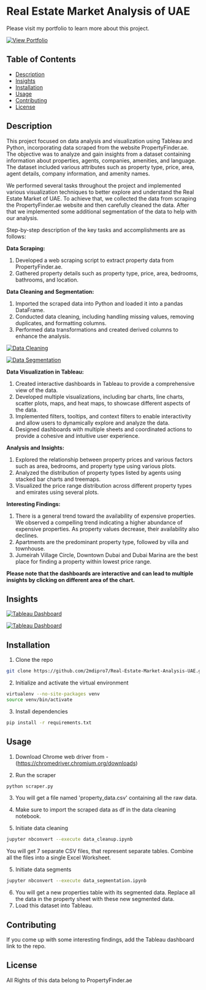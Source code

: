 # Real Estate Market Analysis of UAE

Please visit my portfolio to learn more about this project.

[![View Portfolio](https://img.shields.io/badge/View-Portfolio-brightgreen.svg?style=for-the-badge&logo=appveyor)](https://2mdipro7.github.io/portfolio/projects/real-estate-uae.html)



## Table of Contents

- [Description](#description)
- [Insights](#insights)
- [Installation](#installation)
- [Usage](#usage)
- [Contributing](#contributing)
- [License](#license)

## Description

This project focused on data analysis and visualization using Tableau and Python, incorporating data scraped from the website PropertyFinder.ae. The objective was to analyze and gain insights from a dataset containing information about properties, agents, companies, amenities, and language. The dataset included various attributes such as property type, price, area, agent details, company information, and amenity names.

We performed several tasks throughout the project and implemented various visualization techniques to better explore and understand the Real Estate Market of UAE. To achieve that, we collected the data from scraping the PropertyFinder.ae website and then carefully cleaned the data. After that we implemented some additional segmentation of the data to help with our analysis.

Step-by-step description of the key tasks and accomplishments are as follows:

**Data Scraping:**

  1. Developed a web scraping script to extract property data from PropertyFinder.ae.
  2. Gathered property details such as property type, price, area, bedrooms, bathrooms, and location.

**Data Cleaning and Segmentation:**

  1. Imported the scraped data into Python and loaded it into a pandas DataFrame.
  2. Conducted data cleaning, including handling missing values, removing duplicates, and formatting columns.
  3. Performed data transformations and created derived columns to enhance the analysis.

  [![Data Cleaning](https://img.shields.io/badge/Data%20Cleaning-blue?logo=Google-Colab)](https://colab.research.google.com/drive/1MaQbwFEmH3kwCg2tlpeXIUpBl_MeoE2c?usp=sharing)


  [![Data Segmentation](https://img.shields.io/badge/Data%20Segmentation-red?logo=Google-Colab)](https://colab.research.google.com/drive/1N_BgeG4Ix0D0IcAh1Fwlbnz5PsWPGGho?usp=sharing)

**Data Visualization in Tableau:**

  1. Created interactive dashboards in Tableau to provide a comprehensive view of the data.
  2. Developed multiple visualizations, including bar charts, line charts, scatter plots, maps, and heat maps, to showcase different aspects of the data.
  3. Implemented filters, tooltips, and context filters to enable interactivity and allow users to dynamically explore and analyze the data.
  4. Designed dashboards with multiple sheets and coordinated actions to provide a cohesive and intuitive user experience.

**Analysis and Insights:**

  1. Explored the relationship between property prices and various factors such as area, bedrooms, and property type using various plots.
  2. Analyzed the distribution of property types listed by agents using stacked bar charts and treemaps.
  3. Visualized the price range distribution across different property types and emirates using several plots.

**Interesting Findings:**

  1. There is a general trend toward the availability of expensive properties. We observed a compelling trend indicating a higher abundance of expensive properties. As property values decrease, their availability also declines.
  2. Apartments are the predominant property type, followed by villa and townhouse.
  3. Jumeirah Village Circle, Downtown Dubai and Dubai Marina are the best place for finding a property within lowest price range.

  **Please note that the dashboards are interactive and can lead to multiple insights by clicking on different area of the chart.**

## Insights
[![Tableau Dashboard](https://img.shields.io/badge/Property-Dashboard-red.svg)](https://public.tableau.com/app/profile/mehrab.mashrafi/viz/RealEstateMarketAnalysisofUAE/PropertyInsights?publish=yes)

[![Tableau Dashboard](https://img.shields.io/badge/Agents&Company-Dashboard-blue.svg)](https://public.tableau.com/app/profile/mehrab.mashrafi/viz/RealEstateMarketAnalysisofUAE/AgentPerformance?publish=yes)


## Installation

1. Clone the repo
```bash
git clone https://github.com/2mdipro7/Real-Estate-Market-Analysis-UAE.git
```
2. Initialize and activate the virtual environment
```bash
virtualenv --no-site-packages venv
source venv/bin/activate
```
3. Install dependencies
```bash
pip install -r requirements.txt
```

## Usage

1. Download Chrome web driver from - (https://chromedriver.chromium.org/downloads)

2. Run the scraper
```bash
python scraper.py
```
3. You will get a file named 'property_data.csv' containing all the raw data.
4. Make sure to import the scraped data as df in the data cleaning notebook.

5. Initiate data cleaning
```bash
jupyter nbconvert --execute data_cleanup.ipynb
```
You will get 7 separate CSV files, that represent separate tables.
Combine all the files into a single Excel Worksheet.

5. Initiate data segments
```bash
jupyter nbconvert --execute data_segmentation.ipynb
```
6. You will get a new properties table with its segmented data. Replace all the data in the property sheet with these new segmented data.
7. Load this dataset into Tableau.

## Contributing

If you come up with some interesting findings, add the Tableau dashboard link to the repo.

## License

All Rights of this data belong to PropertyFinder.ae


